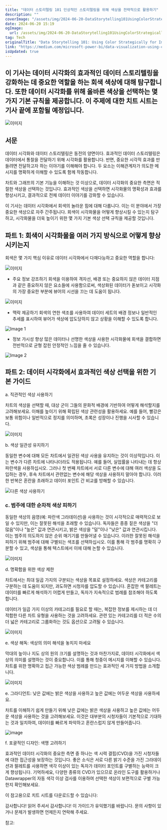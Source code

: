```yaml
---
title: "데이터 스토리텔링 101 인상적인 스토리텔링을 위해 색상을 전략적으로 활용하기"
description: ""
coverImage: "/assets/img/2024-06-20-DataStorytelling101UsingColorStrategicallyforImpactfulStorytelling_0.png"
date: 2024-06-20 15:19
ogImage: 
  url: /assets/img/2024-06-20-DataStorytelling101UsingColorStrategicallyforImpactfulStorytelling_0.png
tag: Tech
originalTitle: "Data Storytelling 101: Using Color Strategically for Impactful Storytelling"
link: "https://medium.com/microsoft-power-bi/data-visualization-using-color-strategically-for-impactful-storytelling-c58dbbd4694a"
isUpdated: true
---
```






## 이 기사는 데이터 시각화의 효과적인 데이터 스토리텔링을 강화하는 데 중요한 역할을 하는 회색 색상에 대해 탐구합니다. 또한 데이터 시각화를 위해 올바른 색상을 선택하는 몇 가지 기본 규칙을 제공합니다. 이 주제에 대한 치트 시트는 기사 끝에 포함될 예정입니다.

![이미지](/assets/img/2024-06-20-DataStorytelling101UsingColorStrategicallyforImpactfulStorytelling_0.png)

## 서문

데이터 시각화와 데이터 스토리텔링은 동전의 양면이다. 효과적인 데이터 스토리텔링은 데이터에서 통찰을 전달하기 위해 시각화를 활용합니다. 반면, 중요한 시각적 효과를 만들려면 전달하고자 하는 이야기를 이해해야 합니다. 두 요소는 이해관계자가 의도한 메시지를 명확하게 이해할 수 있도록 함께 작동합니다.

<div class="content-ad"></div>

차트와 그래프의 기본 기능을 이해하는 것 이상으로, 데이터 시각화의 중요한 측면은 적절한 색상을 선택하는 것입니다. 효과적인 색상을 선택하면 시각화물의 명확성과 효과를 향상시키고, 결과적으로 전체 데이터 이야기를 강화할 수 있습니다.

이 기사는 데이터 시각화에서 회색의 놀라운 힘에 대해 다룹니다. 이는 이 분야에서 가장 중요한 색상으로 자주 간주됩니다. 회색이 시각화물을 어떻게 향상시킬 수 있는지 탐구하고, 시각화물을 더욱 높이기 위한 몇 가지 기본 색상 선택 규칙을 제공할 것입니다.

## 파트 1: 회색이 시각화물을 여러 가지 방식으로 어떻게 향상시키는지

회색은 몇 가지 핵심 이유로 데이터 시각화에서 다재다능하고 중요한 역할을 합니다:

<div class="content-ad"></div>


![이미지](/assets/img/2024-06-20-DataStorytelling101UsingColorStrategicallyforImpactfulStorytelling_1.png)

- 주요 정보 강조하기
회색을 이용하여 격자선, 배경 또는 중요하지 않은 데이터 지점과 같은 중요하지 않은 요소들에 사용함으로써, 색상화된 데이터가 돋보이고 시각화의 가장 중요한 부분에 뷰어의 시선을 끄는 데 도움이 됩니다.

![이미지](/assets/img/2024-06-20-DataStorytelling101UsingColorStrategicallyforImpactfulStorytelling_2.png)

- 맥락 제공하기
회색의 연한 색조를 사용하여 데이터 세트의 배경 정보나 일반적인 추세를 표시하여 뷰어가 색상에 압도당하지 않고 상황을 이해할 수 있도록 합니다.


<div class="content-ad"></div>

![Image 1](/assets/img/2024-06-20-DataStorytelling101UsingColorStrategicallyforImpactfulStorytelling_3.png)

- 정보 가시성 향상
많은 데이터나 선명한 색상을 사용한 시각화물에 회색을 결합하면 전반적으로 균형 잡힌 안정적인 느낌을 줄 수 있습니다.

![Image 2](/assets/img/2024-06-20-DataStorytelling101UsingColorStrategicallyforImpactfulStorytelling_4.png)

## 파트 2: 데이터 시각화에서 효과적인 색상 선택을 위한 기본 가이드

<div class="content-ad"></div>

a. 직관적인 색상 사용하기

차트의 색상을 선택할 때, 대상 군이 그들의 문화적 배경에 기반하여 어떻게 해석할지를 고려해보세요. 이해를 높이기 위해 확립된 색상 관련성을 활용하세요. 예를 들어, 빨강은 보통 위험이나 일반적으로 정지를 의미하며, 초록은 성장이나 진행을 시사할 수 있습니다.

![이미지](/assets/img/2024-06-20-DataStorytelling101UsingColorStrategicallyforImpactfulStorytelling_5.png)

b. 색상 일관성 유지하기

<div class="content-ad"></div>

동일한 변수에 대해 모든 차트에서 일관된 색상 사용을 유지하는 것이 이상적입니다. 이는 변수가 다른 차트에 나타나더라도 적용됩니다. 예를 들어, 실업률을 나타내는 데 항상 파란색을 사용하십시오. 그러나 첫 번째 차트에서 서로 다른 변수에 대해 여러 색상을 도입하는 경우, 후속 차트에서 관련없는 변수에 해당 색상을 사용하지 말아야 합니다. 이러한 반복은 혼란을 초래하고 데이터 포인트 간 비교를 방해할 수 있습니다.

![다른 색상 사용하기](/assets/img/2024-06-20-DataStorytelling101UsingColorStrategicallyforImpactfulStorytelling_6.png)

### c. 범주에 대한 순차적 색상 피하기

동일한 색상의 음영(예: 파란색 그라데이션)을 사용하는 것이 시각적으로 매력적으로 보일 수 있지만, 이는 잘못된 해석을 초래할 수 있습니다. 독자들은 종종 짙은 색상을 "더 많음"이나 "높은" 값과 연관시키고, 밝은 색상을 "덜"이나 "낮은" 값과 연관시킵니다. 이는 범주의 의도하지 않은 순위 매기기를 만들어낼 수 있습니다. 이러한 잘못된 해석을 피하기 위해 범주에 대해 구별되는 색조를 선택하십시오. 이를 통해 각 범주를 명확히 구분할 수 있고, 색상을 통해 텍스트에서 이에 대해 논할 수 있습니다.

<div class="content-ad"></div>

![이미지](/assets/img/2024-06-20-DataStorytelling101UsingColorStrategicallyforImpactfulStorytelling_7.png)

d. 명확함을 위한 색상 제한

차트에서는 최대 일곱 가지의 구분되는 색상을 목표로 설정하세요. 색상은 카테고리를 구분하는 데 도움이 되지만, 과도하면 시청자를 압도할 수 있습니다. 혼잡한 색 팔레트는 데이터를 빠르게 해석하기 어렵게 만들고, 독자가 지속적으로 범례를 참조해야 하도록 합니다.

데이터가 일곱 가지 이상의 카테고리를 필요로 할 때는, 복잡한 정보를 제시하는 데 더 적합한 다른 차트 유형을 사용하는 것을 고려하세요. 관련 있는 카테고리를 더 적은 수의 더 넓은 카테고리로 그룹화하는 것도 옵션으로 고려될 수 있습니다.

<div class="content-ad"></div>

![이미지](/assets/img/2024-06-20-DataStorytelling101UsingColorStrategicallyforImpactfulStorytelling_8.png)

e. 색상 해독: 색상의 의미 해석을 놓치지 마세요

막대의 높이나 지도 상의 원의 크기를 설명하는 것과 마찬가지로, 데이터 시각화에서 색상의 의미를 설명하는 것이 중요합니다. 이를 통해 청중이 메시지를 이해할 수 있습니다. 차트를 위한 명확하고 접근 가능한 색상 범례를 만드는 효과적인 세 가지 방법을 소개합니다.

![이미지](/assets/img/2024-06-20-DataStorytelling101UsingColorStrategicallyforImpactfulStorytelling_9.png)

<div class="content-ad"></div>

e. 그라디언트: 낮은 값에는 밝은 색상을 사용하고 높은 값에는 어두운 색상을 사용하세요.

차트를 이해하기 쉽게 만들기 위해 낮은 값에는 밝은 색상을 사용하고 높은 값에는 어두운 색상을 사용하는 것을 고려해보세요. 이것은 대부분의 시청자들이 기본적으로 기대하는 것과 일치하여, 데이터를 빠르게 파악하고 혼란스럽지 않게 만들어줍니다.

![image](/assets/img/2024-06-20-DataStorytelling101UsingColorStrategicallyforImpactfulStorytelling_10.png)

f. 포괄적인 디자인: 색맹 고려하기

<div class="content-ad"></div>

효과적인 데이터 시각화의 중요한 측면 중 하나는 색 시력 결핍(CVD)을 가진 시청자들에 대한 접근성을 보장하는 것입니다. 좋은 소식은 서로 다른 밝기 수준을 가진 그라데이션과 팔레트를 사용하면 색각 이상이 있는 독자가 데이터 포인트를 구별하는 능력이 크게 향상됩니다. 기억하세요, 다양한 종류의 CVD가 있으므로 온라인 도구를 활용하거나 Datawrapper의 자동 색각 이상 검사를 이용하여 선택한 색상이 보편적으로 구별 가능한지 확인해보세요.

이 참고용으로 치트 시트를 다운로드할 수 있습니다:

감사합니다! 읽어 주셔서 감사합니다! 이 가이드가 유익했기를 바랍니다. 문의 사항이 있거나 문제가 발생하면 언제든지 연락해 주세요.

<div class="content-ad"></div>

참고:
